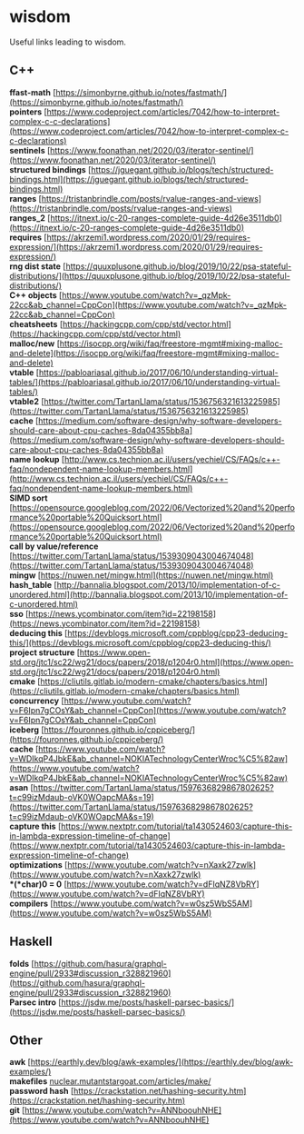 # wisdom
Useful links leading to wisdom.


## C++
**ffast-math** [https://simonbyrne.github.io/notes/fastmath/](https://simonbyrne.github.io/notes/fastmath/)  
**pointers** [https://www.codeproject.com/articles/7042/how-to-interpret-complex-c-c-declarations](https://www.codeproject.com/articles/7042/how-to-interpret-complex-c-c-declarations)  
**sentinels** [https://www.foonathan.net/2020/03/iterator-sentinel/](https://www.foonathan.net/2020/03/iterator-sentinel/)  
**structured bindings** [https://jguegant.github.io/blogs/tech/structured-bindings.html](https://jguegant.github.io/blogs/tech/structured-bindings.html)  
**ranges** [https://tristanbrindle.com/posts/rvalue-ranges-and-views](https://tristanbrindle.com/posts/rvalue-ranges-and-views)  
**ranges_2** [https://itnext.io/c-20-ranges-complete-guide-4d26e3511db0](https://itnext.io/c-20-ranges-complete-guide-4d26e3511db0)  
**requires** [https://akrzemi1.wordpress.com/2020/01/29/requires-expression/](https://akrzemi1.wordpress.com/2020/01/29/requires-expression/)  
**rng dist state** [https://quuxplusone.github.io/blog/2019/10/22/psa-stateful-distributions/](https://quuxplusone.github.io/blog/2019/10/22/psa-stateful-distributions/)  
**C++ objects** [https://www.youtube.com/watch?v=_qzMpk-22cc&ab_channel=CppCon](https://www.youtube.com/watch?v=_qzMpk-22cc&ab_channel=CppCon)  
**cheatsheets** [https://hackingcpp.com/cpp/std/vector.html](https://hackingcpp.com/cpp/std/vector.html)  
**malloc/new** [https://isocpp.org/wiki/faq/freestore-mgmt#mixing-malloc-and-delete](https://isocpp.org/wiki/faq/freestore-mgmt#mixing-malloc-and-delete)  
**vtable** [https://pabloariasal.github.io/2017/06/10/understanding-virtual-tables/](https://pabloariasal.github.io/2017/06/10/understanding-virtual-tables/)  
**vtable2** [https://twitter.com/TartanLlama/status/1536756321613225985](https://twitter.com/TartanLlama/status/1536756321613225985)  
**cache** [https://medium.com/software-design/why-software-developers-should-care-about-cpu-caches-8da04355bb8a](https://medium.com/software-design/why-software-developers-should-care-about-cpu-caches-8da04355bb8a)  
**name lookup** [http://www.cs.technion.ac.il/users/yechiel/CS/FAQs/c++-faq/nondependent-name-lookup-members.html](http://www.cs.technion.ac.il/users/yechiel/CS/FAQs/c++-faq/nondependent-name-lookup-members.html)  
**SIMD sort** [https://opensource.googleblog.com/2022/06/Vectorized%20and%20performance%20portable%20Quicksort.html](https://opensource.googleblog.com/2022/06/Vectorized%20and%20performance%20portable%20Quicksort.html)  
**call by value/reference** [https://twitter.com/TartanLlama/status/1539309043004674048](https://twitter.com/TartanLlama/status/1539309043004674048)  
**mingw** [https://nuwen.net/mingw.html](https://nuwen.net/mingw.html)  
**hash_table** [http://bannalia.blogspot.com/2013/10/implementation-of-c-unordered.html](http://bannalia.blogspot.com/2013/10/implementation-of-c-unordered.html)  
**sso** [https://news.ycombinator.com/item?id=22198158](https://news.ycombinator.com/item?id=22198158)  
**deducing this** [https://devblogs.microsoft.com/cppblog/cpp23-deducing-this/](https://devblogs.microsoft.com/cppblog/cpp23-deducing-this/)  
**project structure** [https://www.open-std.org/jtc1/sc22/wg21/docs/papers/2018/p1204r0.html](https://www.open-std.org/jtc1/sc22/wg21/docs/papers/2018/p1204r0.html)  
**cmake** [https://cliutils.gitlab.io/modern-cmake/chapters/basics.html](https://cliutils.gitlab.io/modern-cmake/chapters/basics.html)  
**concurrency** [https://www.youtube.com/watch?v=F6Ipn7gCOsY&ab_channel=CppCon](https://www.youtube.com/watch?v=F6Ipn7gCOsY&ab_channel=CppCon)  
**iceberg** [https://fouronnes.github.io/cppiceberg/](https://fouronnes.github.io/cppiceberg/)  
**cache** [https://www.youtube.com/watch?v=WDIkqP4JbkE&ab_channel=NOKIATechnologyCenterWroc%C5%82aw](https://www.youtube.com/watch?v=WDIkqP4JbkE&ab_channel=NOKIATechnologyCenterWroc%C5%82aw)  
**asan** [https://twitter.com/TartanLlama/status/1597636829867802625?t=c99izMdaub-oVK0WOapcMA&s=19](https://twitter.com/TartanLlama/status/1597636829867802625?t=c99izMdaub-oVK0WOapcMA&s=19)  
**capture this** [https://www.nextptr.com/tutorial/ta1430524603/capture-this-in-lambda-expression-timeline-of-change](https://www.nextptr.com/tutorial/ta1430524603/capture-this-in-lambda-expression-timeline-of-change)  
**optimizations** [https://www.youtube.com/watch?v=nXaxk27zwlk](https://www.youtube.com/watch?v=nXaxk27zwlk)  
**\*(\*char)0 = 0** [https://www.youtube.com/watch?v=dFIqNZ8VbRY](https://www.youtube.com/watch?v=dFIqNZ8VbRY)  
**compilers** [https://www.youtube.com/watch?v=w0sz5WbS5AM](https://www.youtube.com/watch?v=w0sz5WbS5AM)  

## Haskell
**folds** [https://github.com/hasura/graphql-engine/pull/2933#discussion_r328821960](https://github.com/hasura/graphql-engine/pull/2933#discussion_r328821960)  
**Parsec intro** [https://jsdw.me/posts/haskell-parsec-basics/](https://jsdw.me/posts/haskell-parsec-basics/)  

## Other
**awk** [https://earthly.dev/blog/awk-examples/](https://earthly.dev/blog/awk-examples/)  
**makefiles** [nuclear.mutantstargoat.com/articles/make/](nuclear.mutantstargoat.com/articles/make/)  
**password hash** [https://crackstation.net/hashing-security.htm](https://crackstation.net/hashing-security.htm)  
**git** [https://www.youtube.com/watch?v=ANNboouhNHE](https://www.youtube.com/watch?v=ANNboouhNHE)
